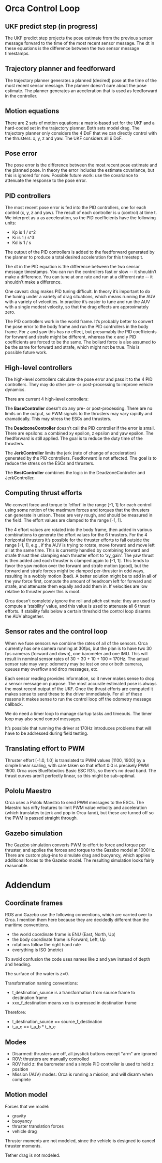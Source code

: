 # Orca Control Loop

## UKF predict step (in progress)

The UKF predict step projects the pose estimate from the previous sensor message forward to the time of the
most recent sensor message. 
The dt in these equations is the difference between the two sensor message timestamps.

## Trajectory planner and feedforward

The trajectory planner generates a planned (desired) pose at the time of the most recent sensor message.
The planner doesn’t care about the pose estimate.
The planner generates an acceleration that is used as feedforward in the controller.

## Motion equations

There are 2 sets of motion equations: a matrix-based set for the UKF and a hard-coded set in the trajectory planner.
Both sets model drag.
The trajectory planner only considers the 4 DoF that we can directly control with the thrusters: x, y, z and yaw.
The UKF considers all 6 DoF.

## Pose error

The pose error is the difference between the most recent pose estimate and the planned pose.
In theory the error includes the estimate covariance, but this is ignored for now.
Possible future work: use the covariance to attenuate the response to the pose error.

## PID controllers

The most recent pose error is fed into the PID controllers, one for each control (x, y, z and yaw).
The result of each controller is u (control) at time t.
We interpret as u as acceleration, so the PID coefficients have the following units:
* Kp is 1 / s^2
* Ki is 1 / s^3
* Kd is 1 / s 

The output of the PID controllers is added to the feedforward generated by the planner to produce a total desired
acceleration for this timestep t.

The dt in the PID equation is the difference between the two sensor message timestamps.
You can run the controllers fast or slow -- it shouldn’t make a difference.
You can tune at one rate and run at a different rate -- it shouldn’t make a difference.

One caveat: drag makes PID tuning difficult.
In theory it’s important to do the tuning under a variety of drag situations, which means running the AUV with a
variety of velocities.
In practice it’s easier to tune and run the AUV with a single modest velocity, so that the drag effects are 
approximately zero.

The PID controllers work in the world frame.
It’s probably better to convert the pose error to the body frame and run the PID controllers in the body frame.
For z and yaw this has no effect, but presumably the PID coefficients for forward and strafe might be different, 
whereas the x and y PID coefficients are forced to be the same.
The bollard force is also assumed to be the same for forward and strafe, which might not be true.
This is possible future work.

## High-level controllers

The high-level controllers calculate the pose error and pass it to the 4 PID controllers.
They may do other pre- or post-processing to improve vehicle dynamics.

There are current 4 high-level controllers:

The **BaseController** doesn’t do any pre- or post-processing.
There are no limits on the output, so PWM signals to the thrusters may vary rapidly and dramatically.
This may stress the ESCs and thrusters.

The **DeadzoneController** doesn’t call the PID controller if the error is small.
There are epsilons: a combined xy epsilon, z epsilon and yaw epsilon.
The feedforward is still applied.
The goal is to reduce the duty time of the thrusters.

The **JerkController** limits the jerk (rate of change of acceleration) generated by the PID controllers.
Feedforward is not affected.
The goal is to reduce the stress on the ESCs and thrusters.

The **BestController** combines the logic in the DeadzoneController and JerkController.

## Computing thrust efforts

We convert force and torque to ‘effort’ in the range [-1, 1] for each control using some notion of the maximum forces 
and torques that the thrusters can generate in unison.
These are very rough, and should be measured in the field.
The effort values are clamped to the range [-1, 1].

The 4 effort values are rotated into the body frame, then added in various combinations to generate the effort values 
for the 6 thrusters.
For the 4 horizontal thrusters it’s possible for the thruster efforts to fall outside the range [-1, 1], e.g., if the 
AUV is trying to rotate, move forward and move left all at the same time.
This is currently handled by combining forward and strafe thrust then clamping each thruster effort to ‘xy_gain’.
The yaw thrust is then added and each thruster is clamped again to [-1, 1].
This tends to favor the yaw motion over the forward and strafe motion (good), but the forward and strafe forces might 
be clamped per-thruster in odd ways, resulting in a wobbly motion (bad).
A better solution might be to add in all of the yaw force first, compute the amount of headroom left for forward 
and strafe, and attenuate them equally and add them in.
If velocities are low relative to thruster power this is moot.

Orca doesn’t completely ignore the roll and pitch estimate: they are used to compute a ‘stability’ value, and this 
value is used to attenuate all 6 thrust efforts.
If stability falls below a certain threshold the control loop disarms the AUV altogether.

## Sensor rates and the control loop

When we fuse sensors we combine the rates of all of the sensors.
Orca currently has one camera running at 30fps, but the plan is to have two 30 fps cameras (forward and down), 
one barometer and one IMU.
This will result in nominal sensor rates of 30 + 30 + 10 + 100 = 170Hz.
The actual sensor rate may vary: odometry may be lost on one or both cameras, 
queues may overflow and drop messages, etc.

Each sensor reading provides information, so it never makes sense to drop a sensor message on purpose.
The most accurate estimated pose is always the most recent output of the UKF.
Once the thrust efforts are computed it makes sense to send these to the driver immediately.
For all of these reasons it makes sense to run the control loop off the odometry message callback.

We do need a timer loop to manage startup tasks and timeouts.
The timer loop may also send control messages.

It’s possible that running the driver at 170Hz introduces problems that will have to be addressed during field testing.

## Translating effort to PWM

Thruster effort [-1.0, 1.0] is translated to PWM values [1100, 1900] by a simple linear scaling, with care taken 
so that effort 0.0 is precisely PWM 1500.
Orca uses BlueRobotics Basic ESC R3’s, so there’s no dead band.
The thrust curves aren’t perfectly linear, so this might be sub-optimal.

## Pololu Maestro

Orca uses a Pololu Maestro to send PWM messages to the ESCs.
The Maestro has nifty features to limit PWM value velocity and acceleration (which translates to jerk 
and pop in Orca-land), but these are turned off so the PWM is passed straight through.

## Gazebo simulation

The Gazebo simulation converts PWM to effort to force and torque per thruster, and applies the forces and 
torque to the Gazebo model at 1000Hz.
There are custom plug-ins to simulate drag and buoyancy, which applies additional forces to the Gazebo model.
The resulting simulation looks fairly reasonable.

# Addendum

## Coordinate frames

ROS and Gazebo use the following conventions, which are carried over to Orca.
I mention them here because they are decidedly different than the maritime conventions.

* the world coordinate frame is ENU (East, North, Up)
* the body coordinate frame is Forward, Left, Up
* rotations follow the right hand rule
* everything is ISO (metric)

To avoid confusion the code uses names like z and yaw instead of depth and heading.

The surface of the water is z=0.

Transformation naming conventions:
* t_destination_source is a transformation from source frame to destination frame
* xxx_f_destination means xxx is expressed in destination frame

Therefore:
* t_destination_source == source_f_destination
* t_a_c == t_a_b * t_b_c

## Modes

* Disarmed: thrusters are off, all joystick buttons except "arm" are ignored
* ROV: thrusters are manually controlled
* ROV hold z: the barometer and a simple PID controller is used to hold z position
* Mission (AUV) modes: Orca is running a mission, and will disarm when complete

## Motion model

Forces that we model:
* gravity
* buoyancy
* thruster translation forces
* vehicle drag

Thruster moments are not modeled, since the vehicle is designed to cancel thruster moments.

Tether drag is not modeled.
